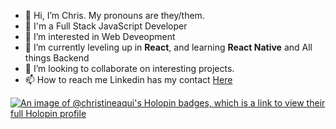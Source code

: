 - 👋 Hi, I’m Chris. My pronouns are they/them.
- :rocket: I'm a Full Stack JavaScript Developer
- 👀 I’m interested in Web Deveopment
- 🌱 I’m currently leveling up in **React**, and learning **React Native** and All things Backend
- 💞️ I’m looking to collaborate on interesting projects.
- 📫 How to reach me Linkedin has my contact [Here](https://www.linkedin.com/in/christineaqui/)

[![An image of @christineaqui's Holopin badges, which is a link to view their full Holopin profile](https://holopin.me/christineaqui)](https://holopin.io/@christineaqui)

<!---
christine-aqui/christine-aqui is a ✨ special ✨ repository because its `README.md` (this file) appears on your GitHub profile.
You can click the Preview link to take a look at your changes.
--->
